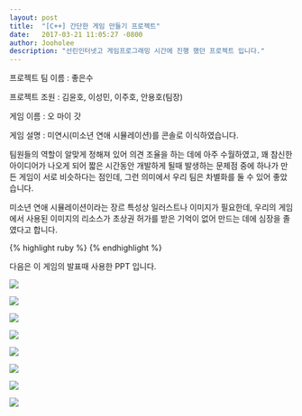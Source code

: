 ```yaml
---
layout: post
title:  "[C++] 간단한 게임 만들기 프로젝트"
date:   2017-03-21 11:05:27 -0800
author: Jooholee
description: "선린인터넷고 게임프로그래밍 시간에 진행 했던 프로젝트 입니다."
---
```


프로젝트 팀 이름 : 좋은수

프로젝트 조원 : 김윤호, 이성민, 이주호, 안용호(팀장)

게임 이름 : 오 마이 갓

게임 설명 : 미연시(미소년 연애 시뮬레이션)를 콘솔로 이식하였습니다.

팀원들의 역할이 알맞게 정해져 있어 의견 조율을 하는 데에 아주 수월하였고, 꽤 참신한 아이디어가 나오게 되어 짧은 시간동안 개발하게 될때 발생하는 문제점 중에 하나가 만든 게임이 서로 비슷하다는 점인데, 그런 의미에서 우리 팀은 차별화를 둘 수 있어 좋았습니다.

미소년 연애 시뮬레이션이라는 장르 특성상 일러스트나 이미지가 필요한데, 우리의 게임에서 사용된 이미지의 리소스가 초상권 허가를 받은 기억이 없어 만드는 데에 심장을 졸였다고 합니다.

<script src="https://gist.github.com/joey914/cd8a82dc9b6de0de9ef1314260fc4e34.js"></script>
{% highlight ruby %}
{% endhighlight %}

다음은 이 게임의 발표때 사용한 PPT 입니다.

![](https://scontent-hkg3-1.xx.fbcdn.net/v/t35.0-12/17453558_660469780816663_559501799_o.png?oh=fc458322170214b76cd381a3adb145bd&oe=58D3338D)

![](https://scontent-hkg3-1.xx.fbcdn.net/v/t35.0-12/17431640_660469767483331_1144895645_o.png?oh=966ca66bb96a555a4b883db6e16c7e2c&oe=58D31177)

![](https://scontent-hkg3-1.xx.fbcdn.net/v/t35.0-12/17455134_660469734150001_1257625989_o.png?oh=89974f6d3fd7c72781019f50881d967e&oe=58D447E7)

![](https://scontent-hkg3-1.xx.fbcdn.net/v/t35.0-12/17454996_660469740816667_9511728_o.png?oh=7713207cbd15248a6cccf819e6b158b3&oe=58D4103B)

![](https://scontent-hkg3-1.xx.fbcdn.net/v/t35.0-12/17473992_660469727483335_1584784490_o.png?oh=c4a8248fcc54b08e52df35c32f29e898&oe=58D43E4B)

![](https://scontent-hkg3-1.xx.fbcdn.net/v/t35.0-12/17431762_660469764149998_374314626_o.png?oh=3f56cff95b3735319d5e5eb3ecb4f541&oe=58D43F2E)

![](https://scontent-hkg3-1.xx.fbcdn.net/v/t35.0-12/17408100_660469730816668_948107770_o.png?oh=afdde0009a9bfd5bfd4541a81959a9c5&oe=58D4456A)

![](https://scontent-hkg3-1.xx.fbcdn.net/v/t35.0-12/17407728_660469737483334_1003841310_o.png?oh=06f9407ae87c3c39afda7881167b1b8e&oe=58D334CF)



[jekyll-docs]: http://joey914.github.io/home
[jekyll-gh]:   https://github.com/joey914/joey914
[jekyll-talk]: https://talk.joey914.com/
